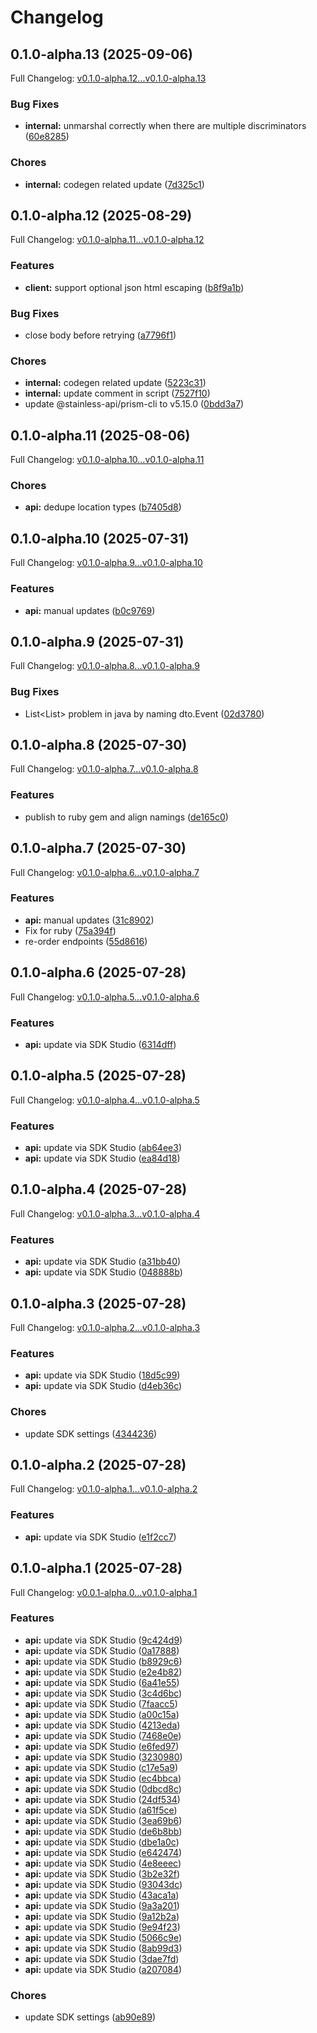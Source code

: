 # Changelog

## 0.1.0-alpha.13 (2025-09-06)

Full Changelog: [v0.1.0-alpha.12...v0.1.0-alpha.13](https://github.com/nextbillion-ai/nextbillion-sdk-go/compare/v0.1.0-alpha.12...v0.1.0-alpha.13)

### Bug Fixes

* **internal:** unmarshal correctly when there are multiple discriminators ([60e8285](https://github.com/nextbillion-ai/nextbillion-sdk-go/commit/60e8285b9b90523742e4244fbfbd5a0effc8e798))


### Chores

* **internal:** codegen related update ([7d325c1](https://github.com/nextbillion-ai/nextbillion-sdk-go/commit/7d325c1a01b939da023ffc178537df96d65b1a0a))

## 0.1.0-alpha.12 (2025-08-29)

Full Changelog: [v0.1.0-alpha.11...v0.1.0-alpha.12](https://github.com/nextbillion-ai/nextbillion-sdk-go/compare/v0.1.0-alpha.11...v0.1.0-alpha.12)

### Features

* **client:** support optional json html escaping ([b8f9a1b](https://github.com/nextbillion-ai/nextbillion-sdk-go/commit/b8f9a1bd201c592af80fcba6dd6357dc1dceef72))


### Bug Fixes

* close body before retrying ([a7796f1](https://github.com/nextbillion-ai/nextbillion-sdk-go/commit/a7796f1cca720753d4947e4a7cb969b5b454b828))


### Chores

* **internal:** codegen related update ([5223c31](https://github.com/nextbillion-ai/nextbillion-sdk-go/commit/5223c31cb08ec246cd3500da85d57fcc4b9ba343))
* **internal:** update comment in script ([7527f10](https://github.com/nextbillion-ai/nextbillion-sdk-go/commit/7527f10aac2e8b08093ab28d7c74091fbfb4e656))
* update @stainless-api/prism-cli to v5.15.0 ([0bdd3a7](https://github.com/nextbillion-ai/nextbillion-sdk-go/commit/0bdd3a716f2f8b8a06d4743ad4f5e29ca30a854b))

## 0.1.0-alpha.11 (2025-08-06)

Full Changelog: [v0.1.0-alpha.10...v0.1.0-alpha.11](https://github.com/nextbillion-ai/nextbillion-sdk-go/compare/v0.1.0-alpha.10...v0.1.0-alpha.11)

### Chores

* **api:** dedupe location types ([b7405d8](https://github.com/nextbillion-ai/nextbillion-sdk-go/commit/b7405d886e1862a5d6ca5f7410d70282e70dd1ed))

## 0.1.0-alpha.10 (2025-07-31)

Full Changelog: [v0.1.0-alpha.9...v0.1.0-alpha.10](https://github.com/nextbillion-ai/nextbillion-sdk-go/compare/v0.1.0-alpha.9...v0.1.0-alpha.10)

### Features

* **api:** manual updates ([b0c9769](https://github.com/nextbillion-ai/nextbillion-sdk-go/commit/b0c97697de6370bc07e42b85a5258668c487fd6e))

## 0.1.0-alpha.9 (2025-07-31)

Full Changelog: [v0.1.0-alpha.8...v0.1.0-alpha.9](https://github.com/nextbillion-ai/nextbillion-sdk-go/compare/v0.1.0-alpha.8...v0.1.0-alpha.9)

### Bug Fixes

* List&lt;List&gt; problem in java by naming dto.Event ([02d3780](https://github.com/nextbillion-ai/nextbillion-sdk-go/commit/02d378046072156abd642e94517c6610cdc4089e))

## 0.1.0-alpha.8 (2025-07-30)

Full Changelog: [v0.1.0-alpha.7...v0.1.0-alpha.8](https://github.com/nextbillion-ai/nextbillion-sdk-go/compare/v0.1.0-alpha.7...v0.1.0-alpha.8)

### Features

* publish to ruby gem and align namings ([de165c0](https://github.com/nextbillion-ai/nextbillion-sdk-go/commit/de165c026daa3c9e643e87a5783e380798fe3301))

## 0.1.0-alpha.7 (2025-07-30)

Full Changelog: [v0.1.0-alpha.6...v0.1.0-alpha.7](https://github.com/nextbillion-ai/nextbillion-sdk-go/compare/v0.1.0-alpha.6...v0.1.0-alpha.7)

### Features

* **api:** manual updates ([31c8902](https://github.com/nextbillion-ai/nextbillion-sdk-go/commit/31c8902b00727f2ab828267b922af2dadcc29792))
* Fix for ruby ([75a394f](https://github.com/nextbillion-ai/nextbillion-sdk-go/commit/75a394f16a13640305214af9e05de00afc5d9a60))
* re-order endpoints ([55d8616](https://github.com/nextbillion-ai/nextbillion-sdk-go/commit/55d861625befdc95054556099eaf68ab734709ff))

## 0.1.0-alpha.6 (2025-07-28)

Full Changelog: [v0.1.0-alpha.5...v0.1.0-alpha.6](https://github.com/nextbillion-ai/nextbillion-sdk-go/compare/v0.1.0-alpha.5...v0.1.0-alpha.6)

### Features

* **api:** update via SDK Studio ([6314dff](https://github.com/nextbillion-ai/nextbillion-sdk-go/commit/6314dffd58878971bf845f8c813a8cf9b630a899))

## 0.1.0-alpha.5 (2025-07-28)

Full Changelog: [v0.1.0-alpha.4...v0.1.0-alpha.5](https://github.com/nextbillion-ai/nextbillion-sdk-go/compare/v0.1.0-alpha.4...v0.1.0-alpha.5)

### Features

* **api:** update via SDK Studio ([ab64ee3](https://github.com/nextbillion-ai/nextbillion-sdk-go/commit/ab64ee3afdaf8fcab5cefac5cdbe945e2b3e6c47))
* **api:** update via SDK Studio ([ea84d18](https://github.com/nextbillion-ai/nextbillion-sdk-go/commit/ea84d181ffe7389e36c3c3b21a169ba75e7af51f))

## 0.1.0-alpha.4 (2025-07-28)

Full Changelog: [v0.1.0-alpha.3...v0.1.0-alpha.4](https://github.com/nextbillion-ai/nextbillion-sdk-go/compare/v0.1.0-alpha.3...v0.1.0-alpha.4)

### Features

* **api:** update via SDK Studio ([a31bb40](https://github.com/nextbillion-ai/nextbillion-sdk-go/commit/a31bb408339b334e3f0f7bd3a7264bc601d28ab8))
* **api:** update via SDK Studio ([048888b](https://github.com/nextbillion-ai/nextbillion-sdk-go/commit/048888b95c5b94cc4ac1df48d7855f9f649c798e))

## 0.1.0-alpha.3 (2025-07-28)

Full Changelog: [v0.1.0-alpha.2...v0.1.0-alpha.3](https://github.com/nextbillion-ai/nextbillion-sdk-go/compare/v0.1.0-alpha.2...v0.1.0-alpha.3)

### Features

* **api:** update via SDK Studio ([18d5c99](https://github.com/nextbillion-ai/nextbillion-sdk-go/commit/18d5c993da0818a4dab76fa2ff219a1da06612b5))
* **api:** update via SDK Studio ([d4eb36c](https://github.com/nextbillion-ai/nextbillion-sdk-go/commit/d4eb36c22fb244e5f26de564b41fc21f0e127edd))


### Chores

* update SDK settings ([4344236](https://github.com/nextbillion-ai/nextbillion-sdk-go/commit/434423654a167711947dcf5f0da0dfe35fb02fe9))

## 0.1.0-alpha.2 (2025-07-28)

Full Changelog: [v0.1.0-alpha.1...v0.1.0-alpha.2](https://github.com/nextbillion-ai/nextbillion-sdk-go/compare/v0.1.0-alpha.1...v0.1.0-alpha.2)

### Features

* **api:** update via SDK Studio ([e1f2cc7](https://github.com/nextbillion-ai/nextbillion-sdk-go/commit/e1f2cc7354132ff685ef18c52a8bf5f0a5ca23ab))

## 0.1.0-alpha.1 (2025-07-28)

Full Changelog: [v0.0.1-alpha.0...v0.1.0-alpha.1](https://github.com/nextbillion-ai/nextbillion-sdk-go/compare/v0.0.1-alpha.0...v0.1.0-alpha.1)

### Features

* **api:** update via SDK Studio ([9c424d9](https://github.com/nextbillion-ai/nextbillion-sdk-go/commit/9c424d9050e74202a8700cbe5718ba23f3b7d5d6))
* **api:** update via SDK Studio ([0a17888](https://github.com/nextbillion-ai/nextbillion-sdk-go/commit/0a1788874010f39660221c420c6a2837ea2227d0))
* **api:** update via SDK Studio ([b8929c6](https://github.com/nextbillion-ai/nextbillion-sdk-go/commit/b8929c64fac2c9bf215df1fe9c1f7cdcb4ad1032))
* **api:** update via SDK Studio ([e2e4b82](https://github.com/nextbillion-ai/nextbillion-sdk-go/commit/e2e4b8288f5d7cecb930f8597ef6bd5c418d547d))
* **api:** update via SDK Studio ([6a41e55](https://github.com/nextbillion-ai/nextbillion-sdk-go/commit/6a41e551e6416273df505700ad7b3ebe00044482))
* **api:** update via SDK Studio ([3c4d6bc](https://github.com/nextbillion-ai/nextbillion-sdk-go/commit/3c4d6bc7abf4feb12fdb82dd9fd7999cce6dbd39))
* **api:** update via SDK Studio ([7faacc5](https://github.com/nextbillion-ai/nextbillion-sdk-go/commit/7faacc5f256fbab349451bec90d637b4e023e209))
* **api:** update via SDK Studio ([a00c15a](https://github.com/nextbillion-ai/nextbillion-sdk-go/commit/a00c15a015eeff11ffc336f2231df03fb74ad51f))
* **api:** update via SDK Studio ([4213eda](https://github.com/nextbillion-ai/nextbillion-sdk-go/commit/4213edaf02dfc55ea8a3b397209781f4fe9b9a29))
* **api:** update via SDK Studio ([7468e0e](https://github.com/nextbillion-ai/nextbillion-sdk-go/commit/7468e0efe996997d2883dc031b2eee016714b024))
* **api:** update via SDK Studio ([e6fed97](https://github.com/nextbillion-ai/nextbillion-sdk-go/commit/e6fed978548a6927679c493a69637fce4917edaa))
* **api:** update via SDK Studio ([3230980](https://github.com/nextbillion-ai/nextbillion-sdk-go/commit/323098001ee27515fc6e4bbbb4a3494590c90e7a))
* **api:** update via SDK Studio ([c17e5a9](https://github.com/nextbillion-ai/nextbillion-sdk-go/commit/c17e5a9dd4ee8c8cf4e50c8dc8611bedf2213bff))
* **api:** update via SDK Studio ([ec4bbca](https://github.com/nextbillion-ai/nextbillion-sdk-go/commit/ec4bbcaa328c600ca3d9b7121ab34ed6fa01f058))
* **api:** update via SDK Studio ([0dbcd8c](https://github.com/nextbillion-ai/nextbillion-sdk-go/commit/0dbcd8c1da76ff1403cd06d0cf0e0d44194e6da7))
* **api:** update via SDK Studio ([24df534](https://github.com/nextbillion-ai/nextbillion-sdk-go/commit/24df534597faddc09be2fd2e1aa07e2798f08985))
* **api:** update via SDK Studio ([a61f5ce](https://github.com/nextbillion-ai/nextbillion-sdk-go/commit/a61f5ce1ca4faecbb2f88749c9685c9aac50e1a8))
* **api:** update via SDK Studio ([3ea69b6](https://github.com/nextbillion-ai/nextbillion-sdk-go/commit/3ea69b6345695432f5eb46ebf3a0fa53e6158ce3))
* **api:** update via SDK Studio ([de6b8bb](https://github.com/nextbillion-ai/nextbillion-sdk-go/commit/de6b8bbcb9ecee39f2488a472a31bd53e44b4863))
* **api:** update via SDK Studio ([dbe1a0c](https://github.com/nextbillion-ai/nextbillion-sdk-go/commit/dbe1a0c49d9abd0a7bf4e30c266ce5bac588dc6d))
* **api:** update via SDK Studio ([e642474](https://github.com/nextbillion-ai/nextbillion-sdk-go/commit/e6424743f11ac7451fe75b645fe816d7255eaf53))
* **api:** update via SDK Studio ([4e8eeec](https://github.com/nextbillion-ai/nextbillion-sdk-go/commit/4e8eeec32517ea1181aef1611c1c346af15df2c6))
* **api:** update via SDK Studio ([3b2e32f](https://github.com/nextbillion-ai/nextbillion-sdk-go/commit/3b2e32f868117ebb4684b294e339132930368564))
* **api:** update via SDK Studio ([93043dc](https://github.com/nextbillion-ai/nextbillion-sdk-go/commit/93043dcebbe22657cf1848303fc6781429dc4879))
* **api:** update via SDK Studio ([43aca1a](https://github.com/nextbillion-ai/nextbillion-sdk-go/commit/43aca1a571aaebd4c5973c4f424cc639bf1173a0))
* **api:** update via SDK Studio ([9a3a201](https://github.com/nextbillion-ai/nextbillion-sdk-go/commit/9a3a2013d776486341ac9608e975f0b45b4f608e))
* **api:** update via SDK Studio ([9a12b2a](https://github.com/nextbillion-ai/nextbillion-sdk-go/commit/9a12b2af691e39e5311fcdcbbc3943b504ec0075))
* **api:** update via SDK Studio ([9e94f23](https://github.com/nextbillion-ai/nextbillion-sdk-go/commit/9e94f2325124a3b6fae28288a5edbc93085525ca))
* **api:** update via SDK Studio ([5066c9e](https://github.com/nextbillion-ai/nextbillion-sdk-go/commit/5066c9eb0c11dd5e3c3390b0e75cb6d29cf742a3))
* **api:** update via SDK Studio ([8ab99d3](https://github.com/nextbillion-ai/nextbillion-sdk-go/commit/8ab99d370efc6a4914d81e49b60b6e7819fc5002))
* **api:** update via SDK Studio ([3dae7fd](https://github.com/nextbillion-ai/nextbillion-sdk-go/commit/3dae7fd9b5964b11522a379f604a42675358ecac))
* **api:** update via SDK Studio ([a207084](https://github.com/nextbillion-ai/nextbillion-sdk-go/commit/a207084d6050c0a76a42564a613ef65ed609a1bf))


### Chores

* update SDK settings ([ab90e89](https://github.com/nextbillion-ai/nextbillion-sdk-go/commit/ab90e893145527b8692656b963f30b0019030655))

